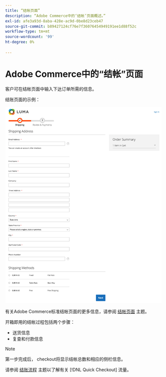```yaml
---
title: “结帐页面”
description: “Adobe Commerce中的‘结帐’页面概述。”
exl-id: afe3a93d-8aba-428e-ac9d-0be8d23ceb47
source-git-commit: b89427124cf76e7f36076454949191ee1d88f52c
workflow-type: tm+mt
source-wordcount: '99'
ht-degree: 0%

---
```


# Adobe Commerce中的“结帐”页面

客户可在结帐页面中输入下达订单所需的信息。

结账页面的示例：

![结帐页面](assets/checkout-page.png)

有关Adobe Commerce标准结帐页面的更多信息，请参阅 [结帐页面](https://docs.magento.com/user-guide/quick-tour/checkout-page.html) 主题。

开箱即用的结帐过程包括两个步骤：

- 送货信息
- 复查和付款信息

>[!NOTE]
>
> 第一步完成后， checkout将显示结帐总数和相应的侧栏信息。

请参阅 [结账流程](../quick-checkout/checkout-flow.md) 主题以了解有关 [!DNL Quick Checkout] 流量。
